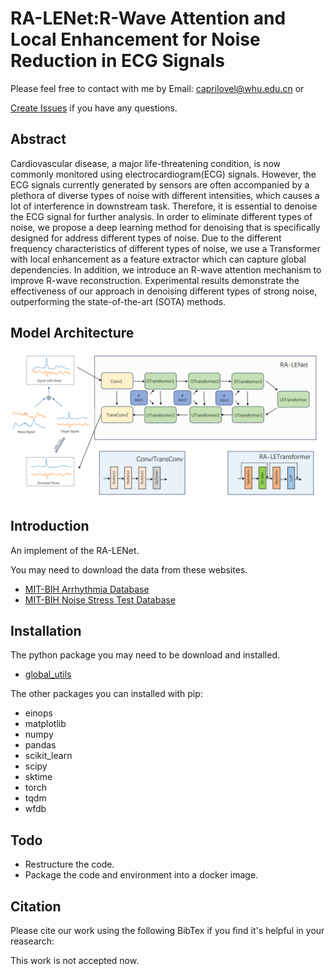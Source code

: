 # RA-LENet:R-Wave Attention and Local Enhancement for Noise Reduction in ECG Signals

Please feel free to contact with me by Email: [caprilovel@whu.edu.cn](caprilovel@whu.edu.cn) or

[Create Issues](https://https://github.com/caprilovel/ECG_Denoise/issues) if you have any questions.

## Abstract 

Cardiovascular disease, a major life-threatening condition, is now commonly monitored using electrocardiogram(ECG) signals. However, the ECG signals currently generated by sensors are often accompanied by a plethora of diverse types of noise with different intensities, which causes a lot of interference in downstream task. Therefore, it is essential to denoise the ECG signal for further analysis.  In order to eliminate different types of noise, we propose a deep learning method for denoising that is specifically designed for address different types of noise.  Due to the different frequency characteristics of different types of noise, we use a Transformer with local enhancement as a feature extractor which can capture global dependencies. In addition, we introduce an R-wave attention mechanism to improve R-wave reconstruction. Experimental results demonstrate the effectiveness of our approach in denoising different types of strong noise, outperforming the state-of-the-art (SOTA) methods.



## Model Architecture

![](./readme_assets/whole_arch.png)

## Introduction

An implement of the RA-LENet.

You may need to download the data from these websites.

- [MIT-BIH Arrhythmia Database](https://www.physionet.org/content/mitdb/1.0.0/)
- [MIT-BIH Noise Stress Test Database](https://www.physionet.org/content/nstdb/1.0.0/)



## Installation

The python package you may need to be download and installed.

- [global_utils](https://github.com/caprilovel/global_utils)

The other packages you can installed with pip:

- einops
- matplotlib
- numpy
- pandas
- scikit_learn
- scipy
- sktime
- torch
- tqdm
- wfdb
## Todo
- Restructure the code.
- Package the code and environment into a docker image.


## Citation

Please cite our work using the following BibTex if you find it's helpful in your reasearch:

This work is not accepted now.
